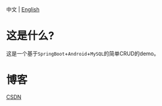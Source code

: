 中文 | [English]()

# 这是什么?

这是一个基于`SpringBoot`+`Android`+`MySQL`的简单CRUD的demo。

# 博客

[CSDN](https://blog.csdn.net/qq_27525611/article/details/112996966)
